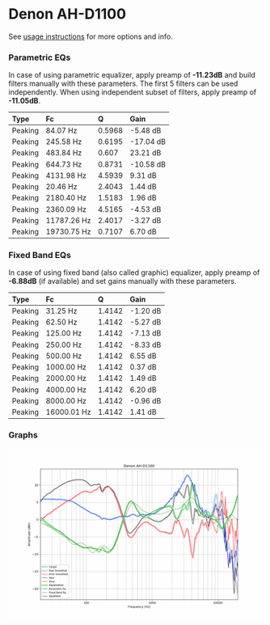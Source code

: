 # Denon AH-D1100
See [usage instructions](https://github.com/jaakkopasanen/AutoEq#usage) for more options and info.

### Parametric EQs
In case of using parametric equalizer, apply preamp of **-11.23dB** and build filters manually
with these parameters. The first 5 filters can be used independently.
When using independent subset of filters, apply preamp of **-11.05dB**.

| Type    | Fc          |      Q | Gain      |
|:--------|:------------|:-------|:----------|
| Peaking | 84.07 Hz    | 0.5968 | -5.48 dB  |
| Peaking | 245.58 Hz   | 0.6195 | -17.04 dB |
| Peaking | 483.84 Hz   | 0.607  | 23.21 dB  |
| Peaking | 644.73 Hz   | 0.8731 | -10.58 dB |
| Peaking | 4131.98 Hz  | 4.5939 | 9.31 dB   |
| Peaking | 20.46 Hz    | 2.4043 | 1.44 dB   |
| Peaking | 2180.40 Hz  | 1.5183 | 1.96 dB   |
| Peaking | 2360.09 Hz  | 4.5165 | -4.53 dB  |
| Peaking | 11787.26 Hz | 2.4017 | -3.27 dB  |
| Peaking | 19730.75 Hz | 0.7107 | 6.70 dB   |

### Fixed Band EQs
In case of using fixed band (also called graphic) equalizer, apply preamp of **-6.88dB**
(if available) and set gains manually with these parameters.

| Type    | Fc          |      Q | Gain     |
|:--------|:------------|:-------|:---------|
| Peaking | 31.25 Hz    | 1.4142 | -1.20 dB |
| Peaking | 62.50 Hz    | 1.4142 | -5.27 dB |
| Peaking | 125.00 Hz   | 1.4142 | -7.13 dB |
| Peaking | 250.00 Hz   | 1.4142 | -8.33 dB |
| Peaking | 500.00 Hz   | 1.4142 | 6.55 dB  |
| Peaking | 1000.00 Hz  | 1.4142 | 0.37 dB  |
| Peaking | 2000.00 Hz  | 1.4142 | 1.49 dB  |
| Peaking | 4000.00 Hz  | 1.4142 | 6.20 dB  |
| Peaking | 8000.00 Hz  | 1.4142 | -0.96 dB |
| Peaking | 16000.01 Hz | 1.4142 | 1.41 dB  |

### Graphs
![](./Denon%20AH-D1100.png)